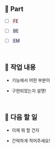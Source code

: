 ## 📌 Part

- [ ] <span style="background-color:#FFE6E6"> FE </span>

- [ ] <span style="background-color:#E6F1FF"> BE </span>

- [ ] <span style="background-color:#EEE6FF"> EM </span>

  <br/>

## 📝 작업 내용

- 기능에서 어떤 부분이

- 구현되었는지 설명!

  <br/>

## 🔧 다음 할 일

- 이제 뭐 할 건지

- 간략하게 적어주세요!

  <br/>

